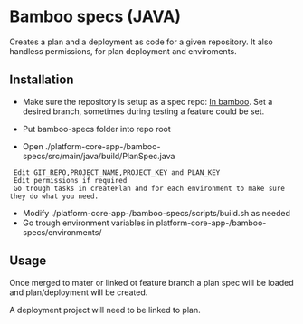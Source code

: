 # Bamboo specs (JAVA)
Creates a plan and a deployment as code for a given repository. It also handless permissions, for plan deployment and enviroments.


## Installation

* Make sure the repository is setup as a spec repo:
[In bamboo](http://bamboo.cdk.com/userlogin!doDefault.action?os_destination=%2Fbuild%2Fadmin%2Fcreate%2FnewSpecs.action). Set a desired branch, sometimes during testing a feature could be set.

* Put bamboo-specs folder into repo root
* Open ./platform-core-app-<APP>/bamboo-specs/src/main/java/build/PlanSpec.java
```
 Edit GIT_REPO,PROJECT_NAME,PROJECT_KEY and PLAN_KEY
 Edit permissions if required
 Go trough tasks in createPlan and for each environment to make sure they do what you need.
```
* Modify ./platform-core-app-<APP>/bamboo-specs/scripts/build.sh as needed
* Go trough environment variables in platform-core-app-<APP>/bamboo-specs/environments/ 

## Usage

Once merged to mater or linked ot feature branch a plan spec will be loaded and plan/deployment will be created.

A deployment project will need to be linked to plan.